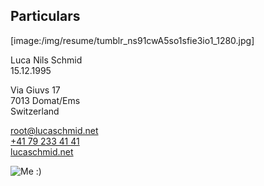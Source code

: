 ## Particulars

[image:/img/resume/tumblr_ns91cwA5so1sfie3io1_1280.jpg]

Luca Nils Schmid<br>
15.12.1995

Via Giuvs 17<br>
7013 Domat/Ems<br>
Switzerland

[root@lucaschmid.net](mailto:root@lucaschmid.net)<br>
[+41 79 233 41 41](tel:+41792334141)<br>
[lucaschmid.net](lucaschmid.net)

![Me :)](/img/resume/small_bright.jpg)

